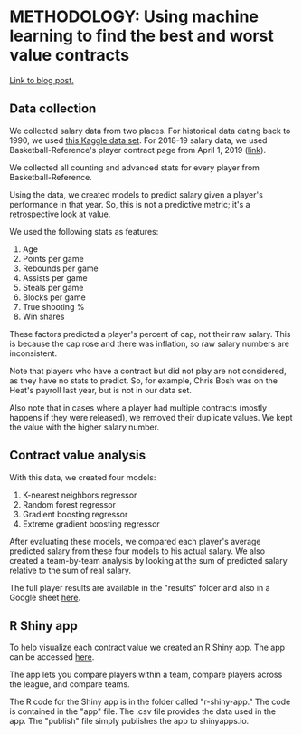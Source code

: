 # METHODOLOGY: Using machine learning to find the best and worst value contracts

[Link to blog post.](https://dribbleanalytics.blog/2019/01/contract-value)

## Data collection

We collected salary data from two places. For historical data dating back to 1990, we used [this Kaggle data set](https://www.kaggle.com/whitefero/nba-player-salary-19902017). For 2018-19 salary data, we used Basketball-Reference's player contract page from April 1, 2019 ([link](https://web.archive.org/web/20190401162630/https://www.basketball-reference.com/contracts/players.html)).

We collected all counting and advanced stats for every player from Basketball-Reference.

Using the data, we created models to predict salary given a player's performance in that year. So, this is not a predictive metric; it's a retrospective look at value.

We used the following stats as features:

1. Age
2. Points per game
3. Rebounds per game
4. Assists per game
5. Steals per game
6. Blocks per game
7. True shooting %
8. Win shares

These factors predicted a player's percent of cap, not their raw salary. This is because the cap rose and there was inflation, so raw salary numbers are inconsistent.

Note that players who have a contract but did not play are not considered, as they have no stats to predict. So, for example, Chris Bosh was on the Heat's payroll last year, but is not in our data set.

Also note that in cases where a player had multiple contracts (mostly happens if they were released), we removed their duplicate values. We kept the value with the higher salary number.

## Contract value analysis

With this data, we created four models:

1. K-nearest neighbors regressor
2. Random forest regressor
3. Gradient boosting regressor
4. Extreme gradient boosting regressor

After evaluating these models, we compared each player's average predicted salary from these four models to his actual salary. We also created a team-by-team analysis by looking at the sum of predicted salary relative to the sum of real salary.

The full player results are available in the "results" folder and also in a Google sheet [here](https://docs.google.com/spreadsheets/d/19_g58Nzb9qv0HqmUuUqH5YSfk9Ys25E5q_e4qJIB1UI/edit?usp=sharing).

## R Shiny app

To help visualize each contract value we created an R Shiny app. The app can be accessed [here](https://dribbleanalytics.shinyapps.io/contract-value/).

The app lets you compare players within a team, compare players across the league, and compare teams.

The R code for the Shiny app is in the folder called "r-shiny-app." The code is contained in the "app" file. The .csv file provides the data used in the app. The "publish" file simply publishes the app to shinyapps.io.
